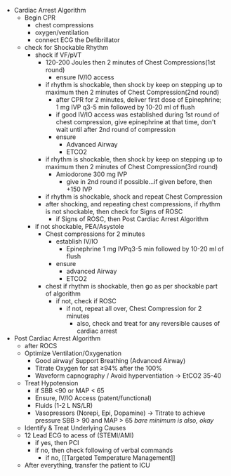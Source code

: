 - Cardiac Arrest Algorithm
	- Begin CPR
		- chest compressions
		- oxygen/ventilation
		- connect ECG the Defibrillator
	- check for Shockable Rhythm
		- shock if VF/pVT
			- 120-200 Joules then 2 minutes of Chest Compressions(1st round)
				- ensure IV/IO access
			- if rhythm is shockable, then shock by keep on stepping up to maximum then 2 minutes of Chest Compression(2nd round)
				- after CPR for 2 minutes, deliver first dose of Epinephrine; 1 mg IVP q3-5 min followed by 10-20 ml of flush
				- if good IV/IO access was established during 1st round of chest compression, give epinephrine at that time, don't wait until after 2nd round of compression
				- ensure
					- Advanced Airway
					- ETCO2
			- if rhythm is shockable, then shock by keep on stepping up to maximum then 2 minutes of Chest Compression(3rd round)
				- Amiodorone 300 mg IVP
					- give in 2nd round if possible...if given before, then +150 IVP
			- if rhythm is shockable, shock and repeat Chest Compression
			- after shocking, and repeating chest compressions, if rhythm is not shockable, then check for Signs of ROSC
				- if Signs of ROSC, then Post Cardiac Arrest Algorithm
		- if not shockable, PEA/Asystole
			- Chest compressions for 2 minutes
				- establish IV/IO
					- Epinephrine 1 mg IVPq3-5 min followed by 10-20 ml of flush
				- ensure
					- advanced Airway
					- ETCO2
			- chest if rhythm is shockable, then go as per shockable part of algorithm
				- if not, check if ROSC
					- if not, repeat all over, Chest Compression for 2 minutes
						- also, check and treat for any reversible causes of cardiac arrest
- Post Cardiac Arrest Algorithm
	- after ROCS
	- Optimize Ventilation/Oxygenation
		- Good airway/ Support Breathing (Advanced Airway)
		- Titrate Oxygen for sat ≥94% after the 100%
		- Waveform capnography / Avoid hyperventiation -> EtCO2 35-40
	- Treat Hypotension
		- if SBB <90 or MAP < 65
		- Ensure, IV/IO Access (patent/functional)
		- Fluids (1-2 L NS/LR)
		- Vasopressors (Norepi, Epi, Dopamine) -> Titrate to achieve pressure SBB > 90 and MAP > 65
		  *bare minimum is also, okay*
	- Identify & Treat Underlying Causes
	- 12 Lead ECG to acess of (STEMI/AMI)
		- if yes, then PCI
		- if no, then check following of verbal commands
			- if no, [[Targeted Temperature Management]]
	- After everything, transfer the patient to ICU